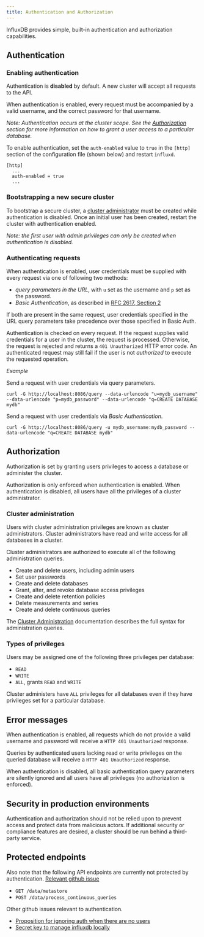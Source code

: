```yaml
---
title: Authentication and Authorization
---
```


InfluxDB provides simple, built-in authentication and authorization capabilities.

## Authentication

### Enabling authentication

Authentication is __disabled__ by default.  A new cluster will accept all requests to the API.

When authentication is enabled, every request must be accompanied by a valid username, and the correct password for that username.

_Note: Authentication occurs at the cluster scope.  See the [Authorization](authentication_and_authorization.html#authorization) section for more information on how to grant a user access to a particular database._

To enable authentication, set the `auth-enabled` value to `true` in the `[http]` section of the configuration file (shown below) and restart `influxd`.  

```
[http]
  ...
  auth-enabled = true
  ...
```

### Bootstrapping a new secure cluster

To bootstrap a secure cluster, a [cluster administrator](authentication_and_authorization.html#cluster-administration-privileges) must be created while authentication is disabled.  Once an initial user has been created, restart the cluster with authentication enabled.

_Note: the first user with admin privileges can only be created when authentication is disabled._

### Authenticating requests

When authentication is enabled, user credentials must be supplied with every request via one of following two methods:

- _query parameters in the URL_, with `u` set as the username and `p` set as the password.
- _Basic Authentication_, as described in [RFC 2617, Section 2](http://tools.ietf.org/html/rfc2617)

If both are present in the same request, user credentials specified in the URL query parameters take precedence over those specified in Basic Auth.

Authentication is checked on every request.  If the request supplies valid credentials for a user in the cluster, the request is processed.  Otherwise, the request is rejected and returns a `401 Unauthorized` HTTP error code.  An authenticated request may still fail if the user is not _authorized_ to execute the requested operation.

_Example_

Send a request with user credentials via query parameters.

```
curl -G http://localhost:8086/query --data-urlencode "u=mydb_username" --data-urlencode "p=mydb_password" --data-urlencode "q=CREATE DATABASE mydb"
```

Send a request with user credentials via _Basic Authentication_.

```
curl -G http://localhost:8086/query -u mydb_username:mydb_password --data-urlencode "q=CREATE DATABASE mydb"
```

## Authorization

Authorization is set by granting users privileges to access a database or administer the cluster.

Authorization is only enforced when authentication is enabled.  When authentication is disabled, all users have all the privileges of a cluster administrator.

### Cluster administration

Users with cluster administration privileges are known as cluster administrators.  Cluster administrators have read and write access for all databases in a cluster.

Cluster administrators are authorized to execute all of the following administration queries.

- Create and delete users, including admin users
- Set user passwords
- Create and delete databases
- Grant, alter, and revoke database access privileges
- Create and delete retention policies
- Delete measurements and series
- Create and delete continuous queries

The [Cluster Administration](../query_language/database_administration.html) documentation describes the full syntax for administration queries.

### Types of privileges

Users may be assigned one of the following three privileges per database:

- `READ`
- `WRITE`
- `ALL`, grants `READ` and `WRITE`

Cluster administers have `ALL` privileges for all databases even if they have privileges set for a particular database.

## Error messages

When authentication is enabled, all requests which do not provide a valid username and password will receive a `HTTP 401 Unauthorized` response.

Queries by authenticated users lacking read or write privileges on the queried database will receive a `HTTP 401 Unauthorized` response.

When authentication is disabled, all basic authentication query parameters are silently ignored and all users have all privileges (no authorization is enforced).

## Security in production environments

Authentication and authorization should not be relied upon to prevent access and protect data from malicious actors.  If additional security or compliance features are desired, a cluster should be run behind a third-party service.

## Protected endpoints

Also note that the following API endpoints are currently not protected by authentication. [Relevant github issue](https://github.com/influxdb/influxdb/issues/1364)

- `GET /data/metastore`
- `POST /data/process_continuous_queries`

Other github issues relevant to authentication.

- [Proposition for ignoring auth when there are no users](https://github.com/influxdb/influxdb/issues/2193)
- [Secret key to manage influxdb locally](https://github.com/influxdb/influxdb/issues/2278)
